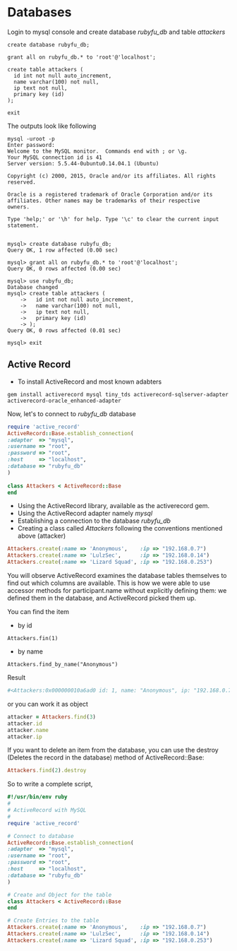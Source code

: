 # Databases


Login to mysql console and create database *rubyfu_db* and table *attackers*

```
create database rubyfu_db;

grant all on rubyfu_db.* to 'root'@'localhost';

create table attackers (
  id int not null auto_increment,
  name varchar(100) not null, 
  ip text not null,  
  primary key (id)  
);  

exit
```

The outputs look like following 
```
mysql -uroot -p
Enter password: 
Welcome to the MySQL monitor.  Commands end with ; or \g.
Your MySQL connection id is 41
Server version: 5.5.44-0ubuntu0.14.04.1 (Ubuntu)

Copyright (c) 2000, 2015, Oracle and/or its affiliates. All rights reserved.

Oracle is a registered trademark of Oracle Corporation and/or its
affiliates. Other names may be trademarks of their respective
owners.

Type 'help;' or '\h' for help. Type '\c' to clear the current input statement.


mysql> create database rubyfu_db;
Query OK, 1 row affected (0.00 sec)

mysql> grant all on rubyfu_db.* to 'root'@'localhost'; 
Query OK, 0 rows affected (0.00 sec)

mysql> use rubyfu_db;
Database changed
mysql> create table attackers (
    ->   id int not null auto_increment,
    ->   name varchar(100) not null, 
    ->   ip text not null,  
    ->   primary key (id)  
    -> );  
Query OK, 0 rows affected (0.01 sec)

mysql> exit
```

## Active Record
- To install ActiveRecord and most known adabters 
```
gem install activerecord mysql tiny_tds activerecord-sqlserver-adapter activerecord-oracle_enhanced-adapter 
```

Now, let's to connect to *rubyfu_db* database 
```ruby
require 'active_record'  
ActiveRecord::Base.establish_connection(  
:adapter  => "mysql",
:username => "root",
:password => "root",
:host     => "localhost",  
:database => "rubyfu_db"  
)  
  
class Attackers < ActiveRecord::Base  
end  
```
- Using the ActiveRecord library, available as the activerecord gem.
- Using the ActiveRecord adapter namely *mysql*
- Establishing a connection to the database *rubyfu_db*
- Creating a class called *Attackers* following the conventions mentioned above (attacker)

```ruby
Attackers.create(:name => 'Anonymous',    :ip => "192.168.0.7")  
Attackers.create(:name => 'LulzSec',      :ip => "192.168.0.14")  
Attackers.create(:name => 'Lizard Squad', :ip => "192.168.0.253")  
```
You will observe ActiveRecord examines the database tables themselves to find out which columns are available. This is how we were able to use accessor methods for participant.name without explicitly defining them: we defined them in the database, and ActiveRecord picked them up.

You can find the item 
- by id
```
Attackers.fin(1)
```
- by name
```
Attackers.find_by_name("Anonymous")
```
Result 
```ruby
#<Attackers:0x000000010a6ad0 id: 1, name: "Anonymous", ip: "192.168.0.7">
```

or you can work it as object
```ruby
attacker = Attackers.find(3)
attacker.id
attacker.name
attacker.ip
```


If you want to delete an item from the database, you can use the destroy (Deletes the record in the database) method of ActiveRecord::Base:


```ruby
Attackers.find(2).destroy  
```

So to write a complete script, 
```ruby
#!/usr/bin/env ruby
#
# ActiveRecord with MySQL
#
require 'active_record'  

# Connect to database
ActiveRecord::Base.establish_connection(  
:adapter  => "mysql",
:username => "root",
:password => "root",
:host     => "localhost",  
:database => "rubyfu_db"  
)  

# Create and Object for the table 
class Attackers < ActiveRecord::Base  
end

# Create Entries to the table 
Attackers.create(:name => 'Anonymous',    :ip => "192.168.0.7")  
Attackers.create(:name => 'LulzSec',      :ip => "192.168.0.14")  
Attackers.create(:name => 'Lizard Squad', :ip => "192.168.0.253")

```




